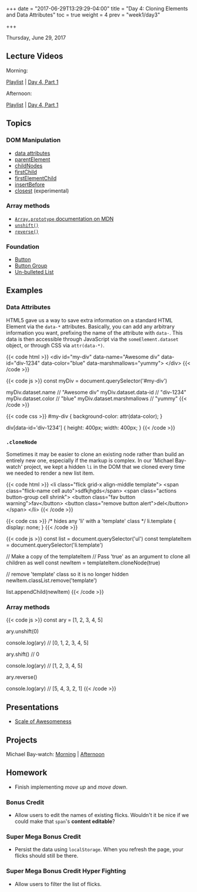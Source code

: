 +++
date = "2017-06-29T13:29:29-04:00"
title = "Day 4: Cloning Elements and Data Attributes"
toc = true
weight = 4
prev = "week1/day3"

+++

<date>Thursday, June 29, 2017</date>

## Lecture Videos

Morning:

[Playlist](https://www.youtube.com/watch?v=1tMQlcsg0jc&index=19&list=PLuT2TqJuwaY882Figl-Tr-VXWweaeS45B) | [Day 4, Part 1](https://www.youtube.com/watch?v=6VZmXEDS9Xo&list=PLuT2TqJuwaY882Figl-Tr-VXWweaeS45B&index=35)

Afternoon:

[Playlist](https://www.youtube.com/playlist?list=PLuT2TqJuwaY_yOPNQJLn2Ya_hfes8g2fv) | [Day 4, Part 1](https://www.youtube.com/watch?v=OgEhC3PwpMQ&index=40&list=PLuT2TqJuwaY_yOPNQJLn2Ya_hfes8g2fv)

## Topics

### DOM Manipulation
* [data attributes](https://developer.mozilla.org/en-US/docs/Learn/HTML/Howto/Use_data_attributes)
* [parentElement](https://developer.mozilla.org/en-US/docs/Web/API/Node/parentElement)
* [childNodes](https://developer.mozilla.org/en-US/docs/Web/API/Node/childNodes)
* [firstChild](https://developer.mozilla.org/en-US/docs/Web/API/Node/firstChild)
* [firstElementChild](https://developer.mozilla.org/en-US/docs/Web/API/ParentNode/firstElementChild)
* [insertBefore](https://developer.mozilla.org/en-US/docs/Web/API/Node/insertBefore)
* [closest](https://developer.mozilla.org/en-US/docs/Web/API/Element/closest) (experimental)

### Array methods
* [`Array.prototype` documentation on MDN](https://developer.mozilla.org/en-US/docs/Web/JavaScript/Reference/Global_Objects/Array/prototype?v=control)
* [`unshift()`](https://developer.mozilla.org/en-US/docs/Web/JavaScript/Reference/Global_Objects/Array/unshift?v=control)
* [`reverse()`](https://developer.mozilla.org/en-US/docs/Web/JavaScript/Reference/Global_Objects/Array/reverse?v=control)

### Foundation
* [Button](http://foundation.zurb.com/sites/docs/button.html)
* [Button Group](http://foundation.zurb.com/sites/docs/button-group.html)
* [Un-bulleted List](http://foundation.zurb.com/sites/docs/typography-helpers.html#un-bulleted-list)

## Examples

### Data Attributes

HTML5 gave us a way to save extra information on a standard HTML Element via the `data-*` attributes. Basically, you can add any arbitrary information you want, prefixing the name of the attribute with `data-`.  This data is then accessible through JavaScript via the `someElement.dataset` object, or through CSS via `attr(data-*)`.

{{< code html >}}
&lt;div
  id="my-div"
  data-name="Awesome div"
  data-id="div-1234"
  data-color="blue"
  data-marshmallows="yummy"&gt;
&lt;/div&gt;
{{< /code >}}

{{< code js >}}
const myDiv = document.querySelector('#my-div')

myDiv.dataset.name            // "Awesome div"
myDiv.dataset.data-id         // "div-1234"
myDiv.dataset.color           // "blue"
myDiv.dataset.marshmallows    // "yummy"
{{< /code >}}

{{< code css >}}
#my-div {
  background-color: attr(data-color);
}

div[data-id='div-1234'] {
  height: 400px;
  width: 400px;
}
{{< /code >}}

### `.cloneNode`
Sometimes it may be easier to clone an existing node rather than build an entirely new one, especially if the markup is complex.  In our 'Michael Bay-watch' project, we kept a hidden `li` in the DOM that we cloned every time we needed to render a new list item.  

{{< code html >}}
&lt;li class="flick grid-x align-middle template"&gt;
  &lt;span class="flick-name cell auto"&gt;sdfkjhgds&lt;/span&gt;
  &lt;span class="actions button-group cell shrink"&gt;
    &lt;button class="fav button warning"&gt;fav&lt;/button&gt;
    &lt;button class="remove button alert"&gt;del&lt;/button&gt;
  &lt;/span&gt;
&lt;/li&gt;
{{< /code >}}

{{< code css >}}
/* hides any 'li' with a 'template' class */
li.template {
  display: none;
}
{{< /code >}}

{{< code js >}}
const list = document.querySelector('ul')
const templateItem = document.querySelector('li.template')

// Make a copy of the templateItem
// Pass 'true' as an argument to clone all children as well
const newItem = templateItem.cloneNode(true)

// remove 'template' class so it is no longer hidden
newItem.classList.remove('template')

list.appendChild(newItem)
{{< /code >}}

### Array methods

{{< code js >}}
const ary = [1, 2, 3, 4, 5]

ary.unshift(0)

console.log(ary)    // [0, 1, 2, 3, 4, 5]

ary.shift()         // 0

console.log(ary)    // [1, 2, 3, 4, 5]

ary.reverse()

console.log(ary)    // [5, 4, 3, 2, 1]
{{< /code >}}

## Presentations

* [Scale of Awesomeness](/awesomeness.pdf)

## Projects

Michael Bay-watch: [Morning](https://github.com/xtbc17s3/baywatch/tree/40397999bcca7d670908c4c048be3f55c042b4c1) | [Afternoon](https://github.com/xtbc17s3/baywatch/tree/3466cb3ee0120eafc4413eb8e496c66c861be4e1)

## Homework

* Finish implementing _move up_ and _move down_.

### Bonus Credit

* Allow users to edit the names of existing flicks. Wouldn't it be nice if we could make that `span`'s **content editable**?

### Super Mega Bonus Credit

* Persist the data using `localStorage`. When you refresh the page, your flicks should still be there.

### Super Mega Bonus Credit Hyper Fighting

* Allow users to filter the list of flicks.
